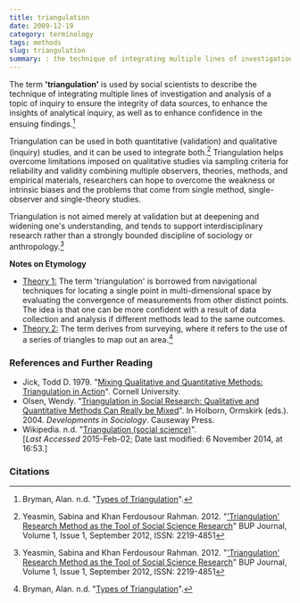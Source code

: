 ```yaml
---
title: triangulation
date: 2009-12-19
category: terminology
tags: methods
slug: triangulation
summary: : the technique of integrating multiple lines of investigation and analysis of a topic of inquiry to ensure the integrity of data sources, to enhance the insights of analytical inquiry, as well as to enhance confidence in the ensuing findings
---
```


<!---
tags:
summary:

published: true
comments: true
--->
The term **'triangulation'** is used by social scientists to describe the technique of integrating multiple lines of investigation and analysis of a topic of inquiry to ensure the integrity of data sources, to enhance the insights of analytical inquiry, as well as to enhance confidence in the ensuing findings.[^1]

Triangulation can be used in both quantitative (validation) and qualitative (inquiry) studies, and it can be used to integrate both.[^2]  Triangulation helps overcome limitations imposed on qualitative studies via sampling criteria for reliability and validity combining multiple observers, theories, methods, and empirical materials, researchers can hope to overcome the weakness or intrinsic biases and the problems that come from single method, single-observer and single-theory studies.

Triangulation is not aimed merely at validation but at deepening and widening one's understanding, and tends to support interdisciplinary research rather than a strongly bounded discipline of sociology or anthropology.[^2]


**Notes on Etymology**

* <u>Theory 1:</u> The term 'triangulation' is borrowed from navigational techniques for locating a single point in multi-dimensional space by evaluating the convergence of measurements from other distinct points. The idea is that one can be more confident with a result of data collection and analysis if different methods lead to the same outcomes.
* <u>Theory 2:</u> The term derives from surveying, where it refers to the use of a series of triangles to map out an area.[^1]

<!--
#### Related Concepts:

multi-method research
-->

### References and Further Reading

* Jick, Todd D. 1979. "[Mixing Qualitative and Quantitative Methods: Triangulation in Action](http://faculty.washington.edu/swhiting/pols502/Jick.pdf)". Cornell University.
* Olsen, Wendy. "[Triangulation in Social Research: Qualitative and Quantitative Methods Can Really be Mixed](http://research.apc.org/images/5/54/Triangulation.pdf)". In Holborn, Ormskirk (eds.). 2004. *Developments in Sociology*. Causeway Press.
* Wikipedia. n.d. "[Triangulation (social science)](http://en.wikipedia.org/wiki/Triangulation_(social_science))". <br /> [*Last Accessed* 2015-Feb-02; Date last modified: 6 November 2014, at 16:53.]


### Citations

[^1]: Bryman, Alan. n.d. "[Types of Triangulation](http://www.referenceworld.com/sage/socialscience/triangulation.pdf)".
[^2]: Yeasmin, Sabina and Khan Ferdousour Rahman. 2012. "['Triangulation' Research Method as the Tool of Social Science Research](http://www.bup.edu.bd/journal/154-163.pdf)" BUP Journal, Volume 1, Issue 1, September 2012, ISSN: 2219-4851
